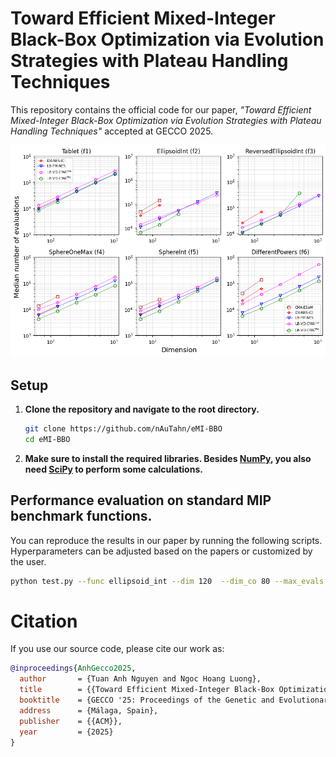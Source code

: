 # Toward Efficient Mixed-Integer Black-Box Optimization via Evolution Strategies with Plateau Handling Techniques
This repository contains the official code for our paper, *"Toward Efficient Mixed-Integer Black-Box Optimization via Evolution Strategies with Plateau Handling Techniques"* accepted at GECCO 2025.

![overview](fig/high_dimension.png)

## Setup

1. **Clone the repository and navigate to the root directory.**
    ```bash
    git clone https://github.com/nAuTahn/eMI-BBO
    cd eMI-BBO
    ```
2. **Make sure to install the required libraries. Besides [NumPy](https://numpy.org/), you also need [SciPy](https://scipy.org/) to perform some calculations.**

## **Performance evaluation on standard MIP benchmark functions.**
You can reproduce the results in our paper by running the following scripts. Hyperparameters can be adjusted based on the papers or customized by the user.
```bash
python test.py --func ellipsoid_int --dim 120  --dim_co 80 --max_evals 100000 --target 1e-10 --sigma_VD 0.5 --sigma_NES 0.5 --step_size_control "TPA"
```

# Citation

If you use our source code, please cite our work as:

```bibtex
@inproceedings{AnhGecco2025,
  author       = {Tuan Anh Nguyen and Ngoc Hoang Luong},
  title        = {{Toward Efficient Mixed-Integer Black-Box Optimization via Evolution Strategies with Plateau Handling Techniques}},
  booktitle    = {GECCO '25: Proceedings of the Genetic and Evolutionary Computation Conference},
  address      = {Málaga, Spain},
  publisher    = {{ACM}},
  year         = {2025}
}
```
